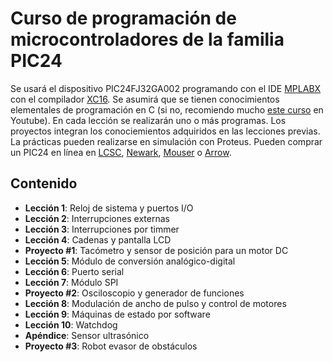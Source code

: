 # Curso de programación de microcontroladores de la familia PIC24
Se usará el dispositivo PIC24FJ32GA002 programando con el IDE [MPLABX](https://www.microchip.com/mplab/mplab-x-ide) con el compilador [XC16](https://www.microchip.com/mplab/compilers). Se asumirá que se tienen conocimientos elementales de programación en C (si no, recomiendo mucho [este curso](https://www.youtube.com/playlist?list=PLn9-gi1mj5U7BjN4O-6QkbdtUpXcrF24_) en Youtube). En cada lección se realizarán uno o más programas. Los proyectos integran los conociemientos adquiridos en las lecciones previas. La prácticas pueden realizarse en simulación con Proteus. Pueden comprar un PIC24 en línea en [LCSC](https://lcsc.com/), [Newark](https://mexico.newark.com/), [Mouser](https://www.mouser.mx/) o [Arrow](https://www.arrow.com/es-mx). 
## Contenido
* **Lección 1**: Reloj de sistema y puertos I/O
* **Lección 2**: Interrupciones externas
* **Lección 3**: Interrupciones por timmer
* **Lección 4**: Cadenas y pantalla LCD
* **Proyecto #1**: Tacómetro y sensor de posición para un motor DC
* **Lección 5**: Módulo de conversión analógico-digital
* **Lección 6**: Puerto serial
* **Lección 7**: Módulo SPI
* **Proyecto #2**: Osciloscopio y generador de funciones
* **Lección 8**: Modulación de ancho de pulso y control de motores
* **Lección 9**: Máquinas de estado por software
* **Lección 10**: Watchdog
* **Apéndice**: Sensor ultrasónico
* **Proyecto #3**: Robot evasor de obstáculos 


